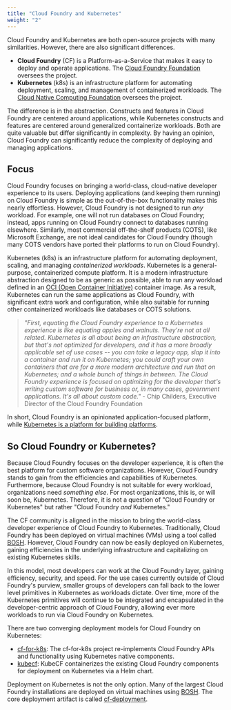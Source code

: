 ```yaml
---
title: "Cloud Foundry and Kubernetes"
weight: "2"
---
```


Cloud Foundry and Kubernetes are both open-source projects with many similarities. However, there are also significant differences.

- **Cloud Foundry** (CF) is a Platform-as-a-Service that makes it easy to deploy and operate applications. The [Cloud Foundry Foundation](https://cloudfoundry.org) oversees the project.
- **Kubernetes** (k8s) is an infrastructure platform for automating deployment, scaling, and management of containerized workloads. The [Cloud Native Computing Foundation](https://cncf.io) oversees the project.

The difference is in the abstraction. Constructs and features in Cloud Foundry are centered around applications, while Kubernetes constructs and features are centered around generalized containerize workloads. Both are quite valuable but differ significantly in complexity. By having an opinion, Cloud Foundry can significantly reduce the complexity of deploying and managing applications.

## Focus

Cloud Foundry focuses on bringing a world-class, cloud-native developer experience to its users. Deploying applications (and keeping them running) on Cloud Foundry is simple as the out-of-the-box functionality makes this nearly effortless. However, Cloud Foundry is not designed to run _any_ workload. For example, one will not run databases _on_ Cloud Foundry; instead, apps running on Cloud Foundry connect to databases running elsewhere. Similarly, most commercial off-the-shelf products (COTS), like Microsoft Exchange, are not ideal candidates for Cloud Foundry (though many COTS vendors have ported their platforms to run on Cloud Foundry).

Kubernetes (k8s) is an infrastructure platform for automating deployment, scaling, and managing _containerized workloads_. Kubernetes is a general-purpose, containerized compute platform. It is a modern infrastructure abstraction designed to be as generic as possible, able to run any workload defined in an [OCI (Open Container Initiative)](https://www.opencontainers.org/) container image. As a result, Kubernetes can run the same applications as Cloud Foundry, with significant extra work and configuration, while also suitable for running other containerized workloads like databases or COTS solutions.


> _"First, equating the Cloud Foundry experience to a Kubernetes experience is like equating apples and walnuts. They're not at all related. Kubernetes is all about being an infrastructure abstraction, but that's not optimized for developers, and it has a more broadly applicable set of use cases -- you can take a legacy app, slap it into a container and run it on Kubernetes; you could craft your own containers that are for a more modern architecture and run that on Kubernetes; and a whole bunch of things in between. The Cloud Foundry experience is focused on optimizing for the developer that's writing custom software for business or, in many cases, government applications. It's all about custom code."_ - Chip Childers, Executive Director of the Cloud Foundry Foundation

In short, Cloud Foundry is an opinionated application-focused platform, while [Kubernetes is a platform for building platforms](https://twitter.com/kelseyhightower/status/935252923721793536?s=20). 


## So Cloud Foundry or Kubernetes?

Because Cloud Foundry focuses on the developer experience, it is often the best platform for custom software organizations. However, Cloud Foundry stands to gain from the efficiencies and capabilities of Kubernetes. Furthermore, because Cloud Foundry is not suitable for every workload, organizations need _something else_. For most organizations, this is, or will soon be, Kubernetes. Therefore, it is not a question of "Cloud Foundry or Kubernetes" but rather "Cloud Foundry _and_ Kubernetes." 

The CF community is aligned in the mission to bring the world-class developer experience of Cloud Foundry to Kubernetes. Traditionally, Cloud Foundry has been deployed on virtual machines (VMs) using a tool called [BOSH](https://bosh.io). However, Cloud Foundry can now be easily deployed on Kubernetes, gaining efficiencies in the underlying infrastructure and capitalizing on existing Kubernetes skills.

In this model, most developers can work at the Cloud Foundry layer, gaining efficiency, security, and speed. For the use cases currently outside of Cloud Foundry's purview, smaller groups of developers can fall back to the lower level primitives in Kubernetes as workloads dictate. Over time, more of the Kubernetes primitives will continue to be integrated and encapsulated in the developer-centric approach of Cloud Foundry, allowing ever more workloads to run via Cloud Foundry on Kubernetes.

There are two converging deployment models for Cloud Foundry on Kubernetes:

- [cf-for-k8s](https://github.com/cloudfoundry/cf-for-k8s): The cf-for-k8s project re-implements Cloud Foundry APIs and functionality using Kubernetes native components. 
- [kubecf](https://github.com/cloudfoundry-incubator/kubecf): KubeCF containerizes the existing Cloud Foundry components for deployment on Kubernetes via a Helm chart. 

Deployment on Kubernetes is not the only option. Many of the largest Cloud Foundry installations are deployed on virtual machines using [BOSH](https://bosh.io). The core deployment artifact is called [cf-deployment](https://github.com/cloudfoundry/cf-deployment).
